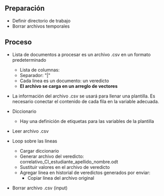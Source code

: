 ## Preparación
* Definir directorio de trabajo
* Borrar archivos temporales

## Proceso
* Lista de documentos a procesar es un archivo .csv en un formato predeterminado
	* Lista de columnas: 
	* Separador: "|"
	* Cada linea es un documento: un veredicto
	* **El archivo se carga en un arreglo de vectores**
* La información del archivo .csv se usará para llenar una plantilla. Es necesario conectar el contenido de cada fila en la variable adecuada.
* Diccionario
	* Hay una definición de etiquetas para las variables de la plantilla

* Leer archivo .csv
* Loop sobre las lineas
	* Cargar diccionario
	* Generar archivo del veredicto: correlativo_CI_estudiante_apellido_nombre.odt
	* Sustituir valores en el archivo de veredicto
	* Agregar linea en historial de veredictos generados por enviar:
		* Copiar linea del archivo original
* Borrar archivo .csv (input)
